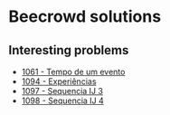 # Beecrowd solutions

## Interesting problems
- [1061 - Tempo de um evento](./iniciante/1061/1061_tempo_de_um_evento.go)
- [1094 - Experiências](./iniciante/1094/1094_experiencias.go)
- [1097 - Sequencia IJ 3](./iniciante/1097/1097_sequencia_ij_3.go)
- [1098 - Sequencia IJ 4](./iniciante/1098/1098_sequencia_ij_4.go)